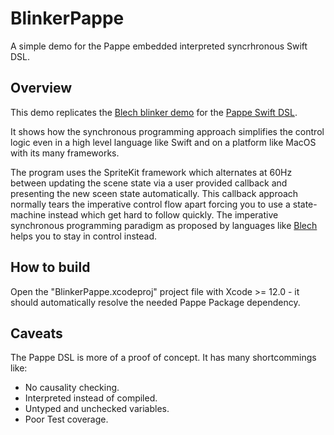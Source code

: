 # BlinkerPappe

A simple demo for the Pappe embedded interpreted syncrhronous Swift DSL.

## Overview

This demo replicates the [Blech blinker demo](https://github.com/frameworklabs/blinker) for the [Pappe Swift DSL](https://github.com/frameworklabs/Pappe).

It shows how the synchronous programming approach simplifies the control logic even in a high level language like Swift and on a platform like MacOS with its many frameworks.

The program uses the SpriteKit framework which alternates at 60Hz between updating the scene state via a user provided callback and presenting the new sceen state automatically. This callback approach normally tears the imperative control flow apart forcing you to use a state-machine instead which get hard to follow quickly. The imperative synchronous programming paradigm as proposed by languages like [Blech](https://blech-lang.org) helps you to stay in control instead.

## How to build

Open the "BlinkerPappe.xcodeproj" project file with Xcode >= 12.0 - it should automatically resolve the needed Pappe Package dependency.

## Caveats

The Pappe DSL is more of a proof of concept. It has many shortcommings like:

* No causality checking.
* Interpreted instead of compiled.
* Untyped and unchecked variables.
* Poor Test coverage.
